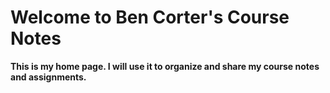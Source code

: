 # **Welcome to Ben Corter's Course Notes**

**This is my home page. I will use it to organize and share my course notes and assignments.**